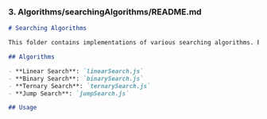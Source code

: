 
### 3. **Algorithms/searchingAlgorithms/README.md**

```markdown
# Searching Algorithms

This folder contains implementations of various searching algorithms. Each file demonstrates a different searching technique.

## Algorithms

- **Linear Search**: `linearSearch.js`
- **Binary Search**: `binarySearch.js`
- **Ternary Search**: `ternarySearch.js`
- **Jump Search**: `jumpSearch.js`

## Usage

